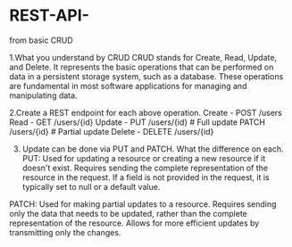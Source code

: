 # REST-API-
from basic CRUD


1.What you understand by CRUD
CRUD stands for Create, Read, Update, and Delete. It represents the basic operations that can be performed on data in a persistent storage system, such as a database. These operations are fundamental in most software applications for managing and manipulating data.

2.Create a REST endpoint for each above operation.
Create - POST /users
Read - GET /users/{id}
Update - PUT /users/{id}    # Full update
               PATCH /users/{id}  # Partial update
Delete - DELETE /users/{id}

3. Update can be done via PUT and PATCH. What the difference on each.
PUT:
Used for updating a resource or creating a new resource if it doesn't exist.
Requires sending the complete representation of the resource in the request.
If a field is not provided in the request, it is typically set to null or a default value.

PATCH:
Used for making partial updates to a resource.
Requires sending only the data that needs to be updated, rather than the complete representation of the resource.
Allows for more efficient updates by transmitting only the changes.
